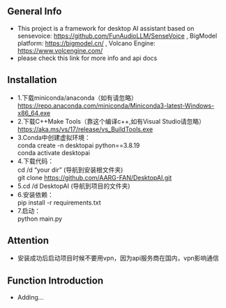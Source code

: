 ##  General Info
- This project is a framework for desktop AI assistant based on sensevoice: https://github.com/FunAudioLLM/SenseVoice , BigModel platform: https://bigmodel.cn/ , Volcano Engine: https://www.volcengine.com/ 
- please check this link for more info and api docs

##  Installation
- 1.下载miniconda/anaconda（如有请忽略）  
https://repo.anaconda.com/miniconda/Miniconda3-latest-Windows-x86_64.exe   
- 2.下载C++Make Tools（靠这个编译c++,如有Visual Studio请忽略）   
https://aka.ms/vs/17/release/vs_BuildTools.exe   
- 3.Conda中创建虚拟环境：  
  conda create -n desktopai python==3.8.19  
  conda  activate desktopai  
- 4.下载代码：  
cd /d “your dir”  (导航到安装根文件夹)    
git clone https://github.com/AARG-FAN/DesktopAI.git  
- 5.cd /d DesktopAI  (导航到项目的文件夹)    
- 6.安装依赖：  
pip install -r requirements.txt  
- 7.启动：  
python main.py  


##  Attention
- 安装成功后启动项目时候不要用vpn，因为api服务商在国内，vpn影响通信

##  Function Introduction
- Adding...




